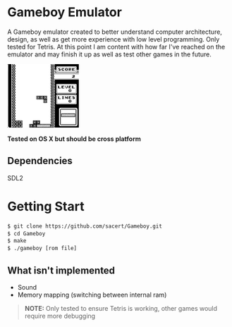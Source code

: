 # Gameboy Emulator
 
A Gameboy emulator created to better understand computer architecture, design, as well as get more experience with low level programming. Only tested for Tetris. At this point I am content with how far I've reached on the emulator and may finish it up as well as test other games in the future.

![Alt text](tetris.gif?raw=true "Tetris")

**Tested on OS X but should be cross platform**

## Dependencies
SDL2

# Getting Start
``` sh
$ git clone https://github.com/sacert/Gameboy.git
$ cd Gameboy
$ make
$ ./gameboy [rom file]
```

## What isn't implemented
- Sound
- Memory mapping (switching between internal ram)

>**NOTE:** Only tested to ensure Tetris is working, other games would require more debugging
